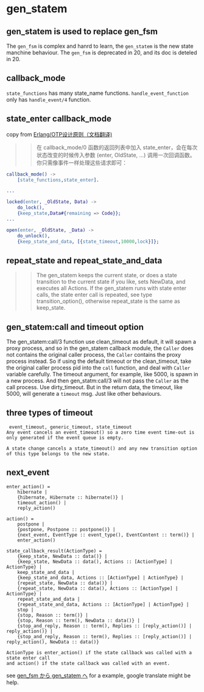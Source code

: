 # gen_statem

## gen_statem is used to replace gen_fsm
The `gen_fsm` is complex and hanrd to learn, the `gen_statem` is the new state manchine behaviour.
The `gen_fsm` is deprecated in 20, and its doc is deteled in 20.

## callback_mode
`state_functions` has many state_name functions.
`handle_event_function` only has `handle_event/4` function.

## state_enter callback_mode
copy from [Erlang/OTP设计原则（文档翻译)](https://www.cnblogs.com/-wyp/p/6892632.html)
>> 在 callback_mode/0 函数的返回列表中加入 state_enter，会在每次状态改变的时候传入参数 (enter, OldState, ...) 调用一次回调函数。你只需像事件一样处理这些请求即可：

``` erlang
callback_mode() ->
    [state_functions,state_enter].

...

locked(enter, _OldState, Data) ->
    do_lock(),
    {keep_state,Data#{remaining => Code}};
...

open(enter, _OldState, _Data) ->
    do_unlock(),
    {keep_state_and_data, [{state_timeout,10000,lock}]};
```

## repeat_state and repeat_state_and_data

>> The gen_statem keeps the current state, or does a state transition to the current state if you like, sets NewData, and executes all Actions. If the gen_statem runs with state enter calls, the state enter call is repeated, see type transition_option(), otherwise repeat_state is the same as keep_state.

## gen_statem:call and timeout option
The gen_statem:call/3 function use clean_timeout as default, it will spawn a proxy process, and so in the gen_statem callback module, the `Caller` does not contains the original caller process, the `Caller` contains the proxy process instead. So if using the default timeout or the clean_timeout, take the original caller process pid into the `call` function, and deal with `Caller` variable carefully.
The timeout argument, for example, like 5000, is spawn in a new process. And then gen_statm:call/3 will not pass the `Caller` as the call process. Use dirty_timeout.
But in the return data, the timeout, like 5000, will generate a `timeout` msg. Just like other behaviours.

## three types of timeout
```
 event_timeout, generic_timeout, state_timeout
Any event cancels an event_timeout() so a zero time event time-out is only generated if the event queue is empty.

A state change cancels a state_timeout() and any new transition option of this type belongs to the new state.
```


## next_event
```
enter_action() =
    hibernate |
    {hibernate, Hibernate :: hibernate()} |
    timeout_action() |
    reply_action()

action() =
    postpone |
    {postpone, Postpone :: postpone()} |
    {next_event, EventType :: event_type(), EventContent :: term()} |
    enter_action()

state_callback_result(ActionType) =
    {keep_state, NewData :: data()} |
    {keep_state, NewData :: data(), Actions :: [ActionType] | ActionType} |
    keep_state_and_data |
    {keep_state_and_data, Actions :: [ActionType] | ActionType} |
    {repeat_state, NewData :: data()} |
    {repeat_state, NewData :: data(), Actions :: [ActionType] | ActionType} |
    repeat_state_and_data |
    {repeat_state_and_data, Actions :: [ActionType] | ActionType} |
    stop |
    {stop, Reason :: term()} |
    {stop, Reason :: term(), NewData :: data()} |
    {stop_and_reply, Reason :: term(), Replies :: [reply_action()] | reply_action()} |
    {stop_and_reply, Reason :: term(), Replies :: [reply_action()] | reply_action(), NewData :: data()}

ActionType is enter_action() if the state callback was called with a state enter call
and action() if the state callback was called with an event.
```
see [gen_fsm から gen_statem へ](https://blog.jxck.io/entries/2017-05-18/gen_statem.html) for a example, google translate might be help.
